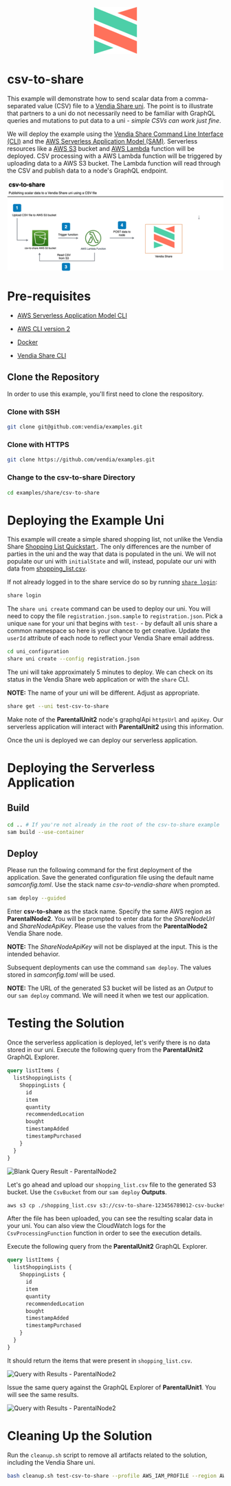 <p align="center">
  <a href="https://vendia.net/">
    <img src="https://raw.githubusercontent.com/vendia/examples/mainline/vendia-logo.png" alt="vendia logo" width="100px">
  </a>
</p>

# csv-to-share

This example will demonstrate how to send scalar data from a comma-separated value (CSV) file to a [Vendia Share uni](https://vendia.net/docs/share/dev-and-use-unis).  The point is to illustrate that partners to a uni do not necessarily need to be familiar with GraphQL queries and mutations to put data to a uni - _simple CSVs can work just fine_.

We will deploy the example using the [Vendia Share Command Line Interface (CLI)](https://vendia.net/docs/share/cli) and the [AWS Serverless Application Model (SAM)](https://docs.aws.amazon.com/serverless-application-model/latest/developerguide/what-is-sam.html).  Serverless resources like a [AWS S3](https://aws.amazon.com/s3/) bucket and [AWS Lambda](https://aws.amazon.com/lambda/) function will be deployed.  CSV processing with a AWS Lambda function will be triggered by uploading data to a AWS S3 bucket.  The Lambda function will read through the CSV and publish data to a node's GraphQL endpoint.


![csv-to-share Architecture](img/csv-to-share.png)


# Pre-requisites

* [AWS Serverless Application Model CLI](https://docs.aws.amazon.com/serverless-application-model/latest/developerguide/serverless-sam-cli-install.html)

* [AWS CLI version 2](https://docs.aws.amazon.com/cli/latest/userguide/install-cliv2.html)

* [Docker](https://docs.docker.com/install/)

* [Vendia Share CLI](https://vendia.net/docs/share/cli)

## Clone the Repository

In order to use this example, you'll first need to clone the respository.

### Clone with SSH

```bash
git clone git@github.com:vendia/examples.git
```

### Clone with HTTPS

```bash
git clone https://github.com/vendia/examples.git
```

### Change to the csv-to-share Directory

```bash
cd examples/share/csv-to-share
```

# Deploying the Example Uni

This example will create a simple shared shopping list, not unlike the Vendia Share [Shopping List Quickstart ](https://vendia.net/docs/share/quickstart/shopping-list).  The only differences are the number of parties in the uni and the way that data is populated in the uni.  We will not populate our uni with `initialState` and will, instead, populate our uni with data from [shopping_list.csv](./shopping_list.csv).

If not already logged in to the share service do so by running [`share login`](https://vendia.net/docs/share/cli/commands/login):

```bash
share login
```

The `share uni create` command can be used to deploy our uni.  You will need to copy the file `registration.json.sample` to `registration.json`.  Pick a unique `name` for your uni that begins with `test-` - by default all unis share a common namespace so here is your chance to get creative.  Update the `userId` attribute of each node to reflect your Vendia Share email address.

```bash
cd uni_configuration
share uni create --config registration.json
```

The uni will take approximately 5 minutes to deploy.  We can check on its status in the Vendia Share web application or with the `share` CLI.

**NOTE:** The name of your uni will be different.  Adjust as appropriate.

```bash
share get --uni test-csv-to-share
```

Make note of the **ParentalUnit2** node's graphqlApi `httpsUrl` and `apiKey`.  Our serverless application will interact with **ParentalUnit2** using this information.

Once the uni is deployed we can deploy our serverless application.

# Deploying the Serverless Application

## Build

```bash
cd .. # If you're not already in the root of the csv-to-share example
sam build --use-container
```

## Deploy

Please run the following command for the first deployment of the application.  Save the generated configuration file using the default name *samconfig.toml*.  Use the stack name *csv-to-vendia-share* when prompted.

```bash
sam deploy --guided
```

Enter **csv-to-share** as the stack name.  Specify the same AWS region as **ParentalNode2**.  You will be prompted to enter data for the *ShareNodeUrl* and *ShareNodeApiKey*.  Please use the values from the **ParentalNode2** Vendia Share node.

**NOTE:** The *ShareNodeApiKey* will not be displayed at the input.  This is the intended behavior.

Subsequent deployments can use the command `sam deploy`.  The values stored in *samconfig.toml* will be used.

**NOTE:** The URL of the generated S3 bucket will be listed as an *Output* to our `sam deploy` command.  We will need it when we test our application.

# Testing the Solution

Once the serverless application is deployed, let's verify there is no data stored in our uni.  Execute the following query from the **ParentalUnit2** GraphQL Explorer.

```graphql
query listItems {
  listShoppingLists {
    ShoppingLists {
      id
      item
      quantity
      recommendedLocation
      bought
      timestampAdded
      timestampPurchased
    }
  }
}
```

![Blank Query Result - ParentalNode2](https://d24nhiikxn5jns.cloudfront.net/images/github-examples/csv-to-share/csv-to-share-initial-query-blank-uni.png)

Let's go ahead and upload our `shopping_list.csv` file to the generated S3 bucket.  Use the `CsvBucket` from our `sam deploy` **Outputs**.

```bash
aws s3 cp ./shopping_list.csv s3://csv-to-share-123456789012-csv-bucket # Update the S3 URL appropriately
```

After the file has been uploaded, you can see the resulting scalar data in your uni. You can also view the CloudWatch logs for the `CsvProcessingFunction` function in order to see the execution details.

Execute the following query from the **ParentalUnit2** GraphQL Explorer.

```graphql
query listItems {
  listShoppingLists {
    ShoppingLists {
      id
      item
      quantity
      recommendedLocation
      bought
      timestampAdded
      timestampPurchased
    }
  }
}
```

It should return the items that were present in `shopping_list.csv`.

![Query with Results - ParentalNode2](https://d24nhiikxn5jns.cloudfront.net/images/github-examples/csv-to-share/csv-to-share-after-uploading-csv-parentalunit2.png)

Issue the same query against the GraphQL Explorer of **ParentalUnit1**.  You will see the same results.

![Query with Results - ParentalNode2](https://d24nhiikxn5jns.cloudfront.net/images/github-examples/csv-to-share/csv-to-share-after-uploading-csv-parentalunit1.png)

# Cleaning Up the Solution

Run the `cleanup.sh` script to remove all artifacts related to the solution, including the Vendia Share uni.

```bash
bash cleanup.sh test-csv-to-share --profile AWS_IAM_PROFILE --region AWS_REGION # Replace with proper values
```
